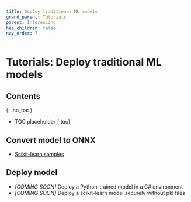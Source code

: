 ```yaml
---
title: Deploy traditional ML models
grand_parent: Tutorials
parent: Inferencing
has_children: false
nav_order: 7
---
```


# Tutorials: Deploy traditional ML models

## Contents
{: .no_toc }

* TOC placeholder
{:toc}

## Convert model to ONNX
* [Scikit-learn samples](http://onnx.ai/sklearn-onnx/index_tutorial.html)

## Deploy model
* *[COMING SOON]* Deploy a Python-trained model in a C# environment
* *[COMING SOON]* Deploy a scikit-learn model securely without pkl files

